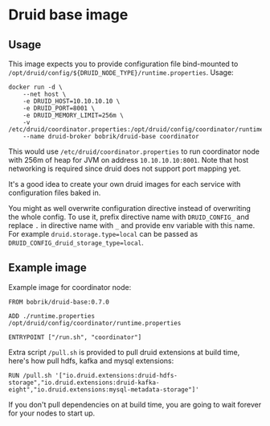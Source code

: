 # Druid base image

## Usage

This image expects you to provide configuration file bind-mounted to
`/opt/druid/config/${DRUID_NODE_TYPE}/runtime.properties`. Usage:

```
docker run -d \
    --net host \
    -e DRUID_HOST=10.10.10.10 \
    -e DRUID_PORT=8001 \
    -e DRUID_MEMORY_LIMIT=256m \
    -v /etc/druid/coordinator.properties:/opt/druid/config/coordinator/runtime.properties
    --name druid-broker bobrik/druid-base coordinator
```

This would use `/etc/druid/coordinator.properties` to run coordinator node
with 256m of heap for JVM on address `10.10.10.10:8001`. Note that host
networking is required since druid does not support port mapping yet.

It's a good idea to create your own druid images for each service
with configuration files baked in.

You might as well overwrite configuration directive instead of overwriting
the whole config. To use it, prefix directive name with `DRUID_CONFIG_` and
replace `.` in directive name with `_` and provide env variable with this
name. For example `druid.storage.type=local` can be passed as
`DRUID_CONFIG_druid_storage_type=local`.

## Example image

Example image for coordinator node:

```
FROM bobrik/druid-base:0.7.0

ADD ./runtime.properties /opt/druid/config/coordinator/runtime.properties

ENTRYPOINT ["/run.sh", "coordinator"]
```

Extra script `/pull.sh` is provided to pull druid extensions at build time,
here's how pull hdfs, kafka and mysql extensions:

```
RUN /pull.sh '["io.druid.extensions:druid-hdfs-storage","io.druid.extensions:druid-kafka-eight","io.druid.extensions:mysql-metadata-storage"]'
```

If you don't pull dependencies on at build time, you are going to wait
forever for your nodes to start up.
